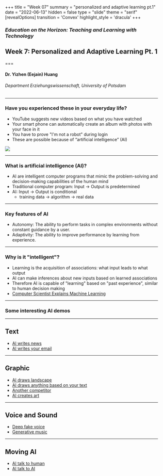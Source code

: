 +++
title = "Week 07"
summary = "personalized and adaptive learning pt.1"
date = "2022-06-13"
hidden = false
type = "slide"
theme = "serif"
[revealOptions]
transition = 'Convex'
highlight_style = 'dracula'
+++

### *Education on the Horizon: Teaching and Learning with Technology*
## Week 7: Personalized and Adaptive Learning Pt. 1
===
#### Dr. Yizhen (Eejain) Huang
###### Department Erziehungswissenschaft, University of Potsdam

---
###  Have you experienced these in your everyday life?
- YouTube suggests new videos based on what you have watched
- Your smart phone can automatically create an album with photos with your face in it
- You have to prove "I'm not a robot" during login
- These are possible because of “artificial intelligence” (AI)

![](/media/captcha.jpg)

---
###  What is artificial intelligence (AI)?
- AI are intelligent computer programs that mimic the problem-solving and decision-making capabilities of the human mind 
- Traditional computer program: Input → Output is predetermined
- AI: Input → Output is conditional
    - training data → algorithm → real data

---
###  Key features of AI
- Autonomy: The ability to perform tasks in complex environments without constant guidance by a user.
- Adaptivity: The ability to improve performance by learning from experience.

---
###  Why is it "intelligent"?
- Learning is the acquisition of associations: what input leads to what output 
- AI can make inferences about new inputs based on learned associations
- Therefore AI is capable of "learning" based on "past experience", similar to human decision making
- [Computer Scientist Explains Machine Learning](https://www.youtube.com/watch?v=5q87K1WaoFI)

---
###  Some interesting AI demos

---
## Text
- [AI writes news](https://talktotransformer.com/)
- [AI writes your email](https://app.flowrite.com/write)

---
## Graphic
- [AI draws landscape](http://gaugan.org/gaugan2/)
- [AI draws anything based on your text](https://openai.com/blog/dall-e/)
- [Another competitor](https://imagen.research.google/)
- [AI creates art](https://app.wombo.art/)
<!-- - [Create anime styled selfies](https://waifu.lofiu.com/) -->
<!-- - [How about oil-painting styled selfies](https://ai-art.tokyo/en/) -->
<!-- - [Generative story](https://ai-adventure.appspot.com/) -->
<!-- - [AI guessing memes](https://twitter.com/ResNeXtGuesser/status/1477391701807300608) -->
<!-- - [more demos](https://www.nvidia.com/en-us/research/ai-demos/) -->


---
## Voice and Sound
- [Deep fake voice](https://fakeyou.com/)
- [Generative music](https://www.nvidia.com/en-us/research/ai-art-gallery/artists/aiva/)

---
## Moving AI
- [AI talk to human](https://youtu.be/BpnnD_0IlbE?t=380)
- [AI talk to AI](https://www.youtube.com/watch?v=jz78fSnBG0s)

